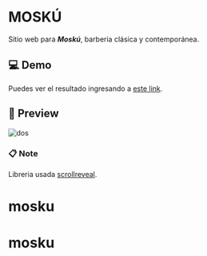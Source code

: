 # MOSKÚ 

Sitio web para ***Moskú***, barberia clásica y contemporánea.

## 💻 Demo
Puedes ver el resultado ingresando a [este link](https://matijpg.github.io/mosku-project/).

## 📸 Preview
![dos](https://user-images.githubusercontent.com/36944271/87340731-dd41f700-c51e-11ea-81af-4af0942c7a61.PNG)

### 📋 Note
Libreria usada [scrollreveal](https://github.com/jlmakes/scrollreveal).
# mosku
# mosku
